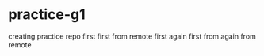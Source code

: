 # practice-g1
creating practice repo
first
first from remote
first again 
first from again from remote

